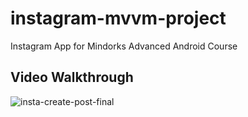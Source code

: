 # instagram-mvvm-project
Instagram App for Mindorks Advanced Android Course

<h2>Video Walkthrough</h2>




![insta-create-post-final](https://user-images.githubusercontent.com/24776023/86007004-727bc080-ba34-11ea-8d06-36bd84ad0713.gif)





